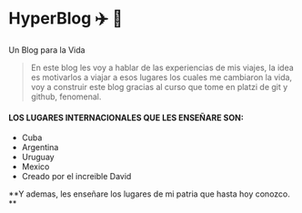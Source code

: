 # HyperBlog ✈️ 💚


Un Blog para la Vida

>En este blog les voy a hablar de las experiencias de mis viajes, la idea es motivarlos a viajar  a esos lugares los cuales me cambiaron la vida, voy a construir este blog gracias al curso que tome en platzi de git y github, fenomenal.
>

#### LOS LUGARES INTERNACIONALES QUE LES ENSEÑARE SON:
* Cuba
* Argentina
* Uruguay
* Mexico
* Creado por el increible David

**Y ademas, les enseñare los lugares de mi patria que hasta hoy conozco. **